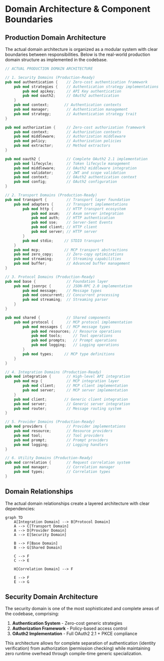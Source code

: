 # Domain Architecture & Component Boundaries

## Production Domain Architecture

The actual domain architecture is organized as a modular system with clear boundaries between responsibilities. Below is the real-world production domain structure as implemented in the codebase.

```rust
// ACTUAL PRODUCTION DOMAIN ARCHITECTURE

// 1. Security Domains (Production-Ready)
pub mod authentication {    // Zero-cost authentication framework
    pub mod strategies {    // Authentication strategy implementations
        pub mod apikey;     // API Key authentication
        pub mod oauth2;     // OAuth2 authentication
    }
    pub mod context;       // Authentication contexts
    pub mod manager;        // Authentication management
    pub mod strategy;       // Authentication strategy trait
}

pub mod authorization {     // Zero-cost authorization framework
    pub mod context;        // Authorization contexts
    pub mod middleware;     // Authorization middleware
    pub mod policy;         // Authorization policies
    pub mod extractor;      // Method extractors
}

pub mod oauth2 {            // Complete OAuth2 2.1 implementation
    pub mod lifecycle;      // Token lifecycle management
    pub mod middleware;     // OAuth2 middleware integration
    pub mod validator;      // JWT and scope validation
    pub mod context;        // OAuth2 authentication context
    pub mod config;         // OAuth2 configuration
}

// 2. Transport Domains (Production-Ready)
pub mod transport {         // Transport layer foundation
    pub mod adapters {      // Transport implementations
        pub mod http {      // HTTP transport ecosystem
            pub mod axum;   // Axum server integration
            pub mod auth;   // HTTP authentication
            pub mod sse;    // Server-Sent Events
            pub mod client; // HTTP client
            pub mod server; // HTTP server
        }
        pub mod stdio;     // STDIO transport
    }
    pub mod mcp;           // MCP transport abstractions
    pub mod zero_copy;      // Zero-copy optimizations
    pub mod streaming;      // Streaming capabilities
    pub mod buffer;         // Advanced buffer management
}

// 3. Protocol Domains (Production-Ready)
pub mod base {              // Foundation layer
    pub mod jsonrpc {       // JSON-RPC 2.0 implementation
        pub mod message;    // Message types
        pub mod concurrent; // Concurrent processing
        pub mod streaming;  // Streaming parser
    }
}

pub mod shared {            // Shared components
    pub mod protocol {      // MCP protocol implementation
        pub mod messages {  // MCP message types
            pub mod resources; // Resource operations
            pub mod tools;     // Tool operations
            pub mod prompts;   // Prompt operations
            pub mod logging;   // Logging operations
        }
        pub mod types;     // MCP type definitions
    }
}

// 4. Integration Domains (Production-Ready)
pub mod integration {       // High-level API integration
    pub mod mcp {           // MCP integration layer
        pub mod client;     // MCP client implementation
        pub mod server;     // MCP server implementation
    }
    pub mod client;        // Generic client integration
    pub mod server;         // Generic server integration
    pub mod router;         // Message routing system
}

// 5. Provider Domains (Production-Ready)
pub mod providers {         // Provider implementations
    pub mod resource;       // Resource providers
    pub mod tool;           // Tool providers
    pub mod prompt;         // Prompt providers
    pub mod logging;        // Logging handlers
}

// 6. Utility Domains (Production-Ready)
pub mod correlation {       // Request correlation system
    pub mod manager;        // Correlation manager
    pub mod types;          // Correlation types
}
```

## Domain Relationships

The actual domain relationships create a layered architecture with clear dependencies:

```mermaid
graph TD
    A[Integration Domain] --> B[Protocol Domain]
    A --> C[Transport Domain]
    A --> D[Provider Domain]
    A --> E[Security Domain]
    
    B --> F[Base Domain]
    B --> G[Shared Domain]
    
    C --> F
    C --> E
    
    H[Correlation Domain] --> F
    
    E --> F
    E --> G
```

## Security Domain Architecture

The security domain is one of the most sophisticated and complete areas of the codebase, comprising:

1. **Authentication System** - Zero-cost generic strategies
2. **Authorization Framework** - Policy-based access control
3. **OAuth2 Implementation** - Full OAuth2 2.1 + PKCE compliance

This architecture allows for complete separation of authentication (identity verification) from authorization (permission checking) while maintaining zero runtime overhead through compile-time generic specialization.
